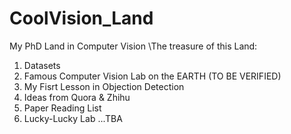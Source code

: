 # CoolVision_Land
My PhD Land in Computer Vision
\\The treasure of this Land:
1) Datasets 
2) Famous Computer Vision Lab on the EARTH (TO BE VERIFIED)
3) My Fisrt Lesson in Objection Detection
4) Ideas from Quora & Zhihu
5) Paper Reading List
6) Lucky-Lucky Lab
...TBA
